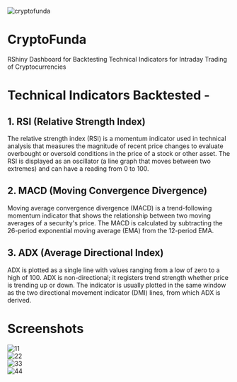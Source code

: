 ![cryptofunda](https://user-images.githubusercontent.com/66665865/171907470-9a1e963f-0caf-4854-920f-2498205f3cc3.png)

# CryptoFunda
RShiny Dashboard for Backtesting Technical Indicators for Intraday Trading of Cryptocurrencies

# Technical Indicators Backtested - 

## 1. RSI (Relative Strength Index)

The relative strength index (RSI) is a momentum indicator used in technical analysis that measures the magnitude of recent price changes to evaluate overbought or oversold conditions in the price of a stock or other asset. The RSI is displayed as an oscillator (a line graph that moves between two extremes) and can have a reading from 0 to 100. 

## 2. MACD (Moving Convergence Divergence)

Moving average convergence divergence (MACD) is a trend-following momentum indicator that shows the relationship between two moving averages of a security's price. The MACD is calculated by subtracting the 26-period exponential moving average (EMA) from the 12-period EMA.

## 3. ADX (Average Directional Index) 

ADX is plotted as a single line with values ranging from a low of zero to a high of 100. ADX is non-directional; it registers trend strength whether price is trending up or down. The indicator is usually plotted in the same window as the two directional movement indicator (DMI) lines, from which ADX is derived.

# Screenshots 

![11](https://user-images.githubusercontent.com/66665865/171908738-7de70730-f665-4dc5-97e6-0f58a272335e.png)
<br>
![22](https://user-images.githubusercontent.com/66665865/171908768-7f3d7151-2810-4e02-a5b1-31cebcbb0338.png)
<br>
![33](https://user-images.githubusercontent.com/66665865/171908769-aa82c3d1-9d28-49e8-affd-db1c536c5f52.png)
<br>
![44](https://user-images.githubusercontent.com/66665865/171908764-e7956c9b-d9a0-4b2b-b56c-070674df5b12.png)

